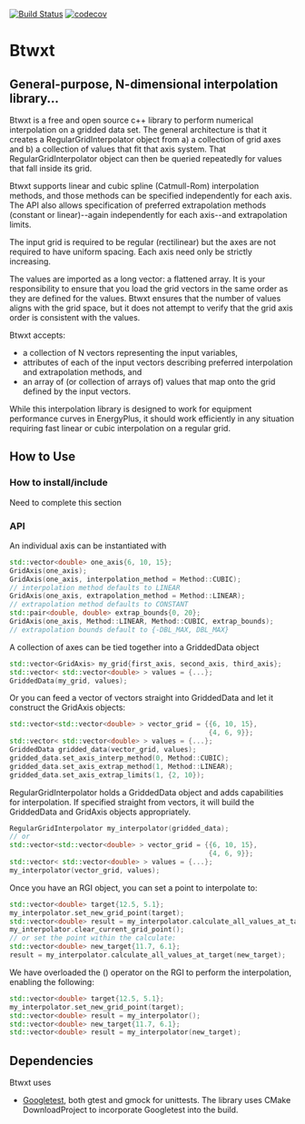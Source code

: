 [![Build Status](https://travis-ci.org/bigladder/btwxt.svg?branch=master)](https://travis-ci.org/bigladder/btwxt)
[![codecov](https://codecov.io/gh/bigladder/btwxt/branch/master/graph/badge.svg)](https://codecov.io/gh/bigladder/btwxt)

# Btwxt

## General-purpose, N-dimensional interpolation library...

Btwxt is a free and open source c++ library to perform numerical interpolation on a gridded data set. The general architecture is that it creates a RegularGridInterpolator object from a) a collection of grid axes and b) a collection of values that fit that axis system. That RegularGridInterpolator object can then be queried repeatedly for values that fall inside its grid.

Btwxt supports linear and cubic spline (Catmull-Rom) interpolation methods, and those methods can be specified independently for each axis. The API also allows specification of preferred extrapolation methods (constant or linear)--again independently for each axis--and extrapolation limits.

The input grid is required to be regular (rectilinear) but the axes are not required to have uniform spacing. Each axis need only be strictly increasing.

The values are imported as a long vector: a flattened array. It is your responsibility to ensure that you load the grid vectors in the same order as they are defined for the values. Btwxt ensures that the number of values aligns with the grid space, but it does not attempt to verify that the grid axis order is consistent with the values.

Btwxt accepts:
*   a collection of N vectors representing the input variables,
*   attributes of each of the input vectors describing preferred interpolation and extrapolation methods, and
*   an array of (or collection of arrays of) values that map onto the grid defined by the input vectors.

While this interpolation library is designed to work for equipment performance curves in EnergyPlus, it should work efficiently in any situation requiring fast linear or cubic interpolation on a regular grid.

## How to Use

### How to install/include
Need to complete this section

### API
An individual axis can be instantiated with
```c++
std::vector<double> one_axis{6, 10, 15};
GridAxis(one_axis);
GridAxis(one_axis, interpolation_method = Method::CUBIC);
// interpolation method defaults to LINEAR
GridAxis(one_axis, extrapolation_method = Method::LINEAR);
// extrapolation method defaults to CONSTANT
std::pair<double, double> extrap_bounds{0, 20};
GridAxis(one_axis, Method::LINEAR, Method::CUBIC, extrap_bounds);
// extrapolation bounds default to {-DBL_MAX, DBL_MAX}
```

A collection of axes can be tied together into a GriddedData object
```c++
std::vector<GridAxis> my_grid{first_axis, second_axis, third_axis};
std::vector< std::vector<double> > values = {...};
GriddedData(my_grid, values);
```

Or you can feed a vector of vectors straight into GriddedData and let it construct the GridAxis objects:
```c++
std::vector<std::vector<double> > vector_grid = {{6, 10, 15},
                                                 {4, 6, 9}};
std::vector< std::vector<double> > values = {...};
GriddedData gridded_data(vector_grid, values);
gridded_data.set_axis_interp_method(0, Method::CUBIC);
gridded_data.set_axis_extrap_method(1, Method::LINEAR);
gridded_data.set_axis_extrap_limits(1, {2, 10});
```

RegularGridInterpolator holds a GriddedData object and adds capabilities for interpolation. If specified straight from vectors, it will build the GriddedData and GridAxis objects appropriately.
```c++
RegularGridInterpolator my_interpolator(gridded_data);
// or
std::vector<std::vector<double> > vector_grid = {{6, 10, 15},
                                                 {4, 6, 9}};
std::vector< std::vector<double> > values = {...};
my_interpolator(vector_grid, values);
```

Once you have an RGI object, you can set a point to interpolate to:
```c++
std::vector<double> target{12.5, 5.1};
my_interpolator.set_new_grid_point(target);
std::vector<double> result = my_interpolator.calculate_all_values_at_target();
my_interpolator.clear_current_grid_point();
// or set the point within the calculate:
std::vector<double> new_target{11.7, 6.1};
result = my_interpolator.calculate_all_values_at_target(new_target);
```

We have overloaded the () operator on the RGI to perform the interpolation, enabling the following:
```c++
std::vector<double> target{12.5, 5.1};
my_interpolator.set_new_grid_point(target);
std::vector<double> result = my_interpolator();
std::vector<double> new_target{11.7, 6.1};
std::vector<double> result = my_interpolator(new_target);
```


## Dependencies
Btwxt uses
*  [Googletest](https://github.com/google/googletest), both gtest and gmock for unittests.
The library uses CMake DownloadProject to incorporate Googletest into the build.
